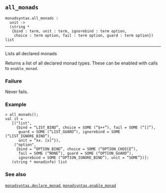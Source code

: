 ## `all_monads`

``` hol4
monadsyntax.all_monads :
  unit ->
  (string *
   {bind : term, unit : term, ignorebind : term option,
    choice : term option, fail : term option, guard : term option}) list
```

------------------------------------------------------------------------

Lists all declared monads

Returns a list of all declared monad types. These can be enabled with
calls to `enable_monad`.

### Failure

Never fails.

### Example

``` hol4
> all_monads();
val it =
   [("list",
     {bind = “LIST_BIND”, choice = SOME (“$++”), fail = SOME (“[]”),
      guard = SOME (“LIST_GUARD”), ignorebind = SOME (“LIST_IGNORE_BIND”),
      unit = “λx. [x]”}),
    ("option",
     {bind = “OPTION_BIND”, choice = SOME (“OPTION_CHOICE”),
      fail = SOME (“NONE”), guard = SOME (“OPTION_GUARD”),
      ignorebind = SOME (“OPTION_IGNORE_BIND”), unit = “SOME”})]:
   (string * monadinfo) list
```

### See also

[`monadsyntax.declare_monad`](#monadsyntax.declare_monad),
[`monadsyntax.enable_monad`](#monadsyntax.enable_monad)
